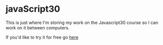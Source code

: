 # javaScript30
This is just where I'm storing my work on the Javascript30 course so I can work on it between computers. 

If you'd like to try it for free go [here](https://javascript30.com/)